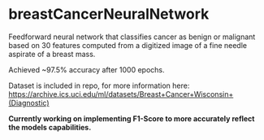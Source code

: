# breastCancerNeuralNetwork
Feedforward neural network that classifies cancer as benign or malignant based on 30 features computed from a digitized image of a fine needle aspirate of a breast mass.

Achieved ~97.5% accuracy after 1000 epochs.

Dataset is included in repo, for more information here: https://archive.ics.uci.edu/ml/datasets/Breast+Cancer+Wisconsin+(Diagnostic)

**Currently working on implementing F1-Score to more accurately reflect the models capabilities.**
